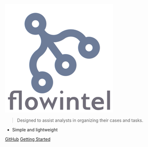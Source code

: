 ![logo](images/flowintel.png)

> Designed to assist analysts in organizing their cases and tasks.

- Simple and lightweight

[GitHub](https://github.com/flowintel/flowintel/)
[Getting Started](#flowintel)